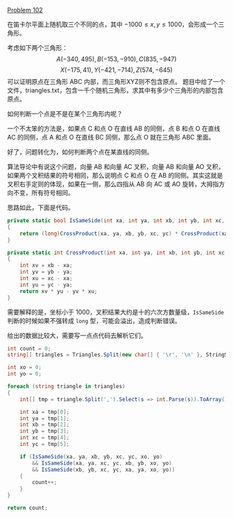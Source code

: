 [Problem 102](https://projecteuler.net/problem=102 "Problem 102 - Project Euler")

在笛卡尔平面上随机取三个不同的点，其中 $-1000\leq x, y\leq 1000$，会形成一个三角形。

考虑如下两个三角形：
$$A(-340,495), B(-153,-910), C(835,-947)$$
$$X(-175,41), Y(-421,-714), Z(574,-645)$$
可以证明原点在三角形 ABC 内部，而三角形XYZ则不包含原点。
题目中给了一个文件，triangles.txt，包含一千个随机三角形，求其中有多少个三角形的内部包含原点。

如何判断一个点是不是在某个三角形内呢？

一个不太笨的方法是，如果点 C 和点 O 在直线 AB 的同侧，点 B 和点 O 在直线 AC 的同侧，点 A 和点 O 在直线 BC 同侧，那么点 O 就在三角形 ABC 里面。

好了，问题转化为，如何判断两个点在某直线的同侧。

算法导论中有说这个问题，向量 AB 和向量 AC 叉积，向量 AB 和向量 AO 叉积，如果两个叉积结果的符号相同，那么说明点 C 和点 O 在 AB 的同侧。其实这就是叉积右手定则的体现，如果在一侧，那么四指从 AB 向 AC 或 AO 旋转，大拇指方向不变，所有符号相同。

思路如此，下面是代码。
``` csharp
private static bool IsSameSide(int xa, int ya, int xb, int yb, int xc, int yc, int xo, int yo)
{
    return (long)CrossProduct(xa, ya, xb, yb, xc, yc) * CrossProduct(xa, ya, xb, yb, xo, yo) > 0;
}

private static int CrossProduct(int xa, int ya, int xb, int yb, int xc, int yc)
{
    int xv = xb - xa;
    int yv = yb - ya;
    int xu = xc - xa;
    int yu = yc - ya;
    return xv * yu - yv * xu;
}
```
需要解释的是，坐标小于 1000，叉积结果大约是十的六次方数量级，`IsSameSide` 判断的时候如果不强转成 `long` 型，可能会溢出，造成判断错误。

给出的数据比较大，需要写一点点代码去解析它们。
``` csharp
int count = 0;
string[] triangles = Triangles.Split(new char[] { '\r', '\n' }, StringSplitOptions.RemoveEmptyEntries);

int xo = 0;
int yo = 0;

foreach (string triangle in triangles)
{
    int[] tmp = triangle.Split(',').Select(s => int.Parse(s)).ToArray();

    int xa = tmp[0];
    int ya = tmp[1];
    int xb = tmp[2];
    int yb = tmp[3];
    int xc = tmp[4];
    int yc = tmp[5];

    if (IsSameSide(xa, ya, xb, yb, xc, yc, xo, yo)
        && IsSameSide(xa, ya, xc, yc, xb, yb, xo, yo)
        && IsSameSide(xb, yb, xc, yc, xa, ya, xo, yo))
    {
        count++;
    }
}

return count;
```
